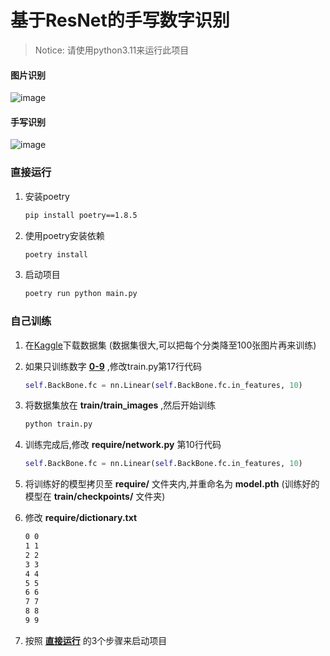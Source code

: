 # 基于ResNet的手写数字识别
> Notice: 请使用python3.11来运行此项目

#### 图片识别

![image](https://github.com/tansen87/handwrittenSymbolRecognition/assets/98570790/f295e5e7-27c0-45fc-b981-14006e7be686)
#### 手写识别
![image](https://github.com/tansen87/handwrittenSymbolRecognition/assets/98570790/35931cbe-ac04-4f3e-a627-ed42c873e1ad)



### 直接运行

1. 安装poetry

   ```cmd
   pip install poetry==1.8.5
   ```

2. 使用poetry安装依赖

   ```cmd
   poetry install
   ```

3. 启动项目

   ```cmd
   poetry run python main.py
   ```



### 自己训练

1. 在[Kaggle](https://www.kaggle.com/xainano/handwrittenmathsymbols)下载数据集 (数据集很大,可以把每个分类降至100张图片再来训练)

2. 如果只训练数字 <u>**0-9**</u> ,修改train.py第17行代码

   ```python
   self.BackBone.fc = nn.Linear(self.BackBone.fc.in_features, 10)
   ```

3. 将数据集放在 **train/train_images** ,然后开始训练

   ```cmd
   python train.py
   ```

4. 训练完成后,修改 **require/network.py** 第10行代码

   ```python
   self.BackBone.fc = nn.Linear(self.BackBone.fc.in_features, 10)
   ```

5. 将训练好的模型拷贝至 **require/** 文件夹内,并重命名为 **model.pth** (训练好的模型在 **train/checkpoints/** 文件夹)

6. 修改 **require/dictionary.txt**

   ```txt
   0 0
   1 1
   2 2
   3 3
   4 4
   5 5
   6 6
   7 7
   8 8
   9 9
   ```

7. 按照 **<u>直接运行</u>** 的3个步骤来启动项目

